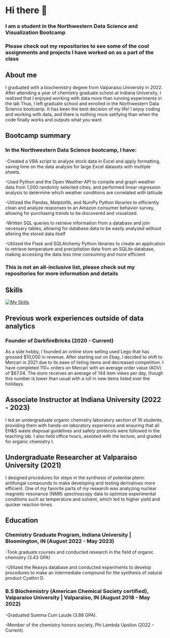 # Hi there 👋
### I am a student in the Northwestern Data Science and Visualization Bootcamp
### Please check out my repositories to see some of the cool assignments and projects I have worked on as a part of the class

## About me
I graduated with a biochemistry degree from Valparaiso University in 2022. 
After attending a year of chemistry graduate school at Indiana University, I realized that I enjoyed working with data more than running experiments in the lab
Thus, I left graduate school and enrolled in the Northwestern Data Science bootcamp. 
It has been the best decision of my life! 
I enjoy coding and working with data, and there is nothing more satifying than when the code finally works and outputs what you want.

## Bootcamp summary
### In the Northwestern Data Science bootcamp, I have:
  -Created a VBA script to analyze stock data in Excel and apply formatting, saving time on the data analysis for large Excel datasets with multiple sheets.
  
  -Used Python and the Open Weather API to compile and graph weather data from 1,000 randomly selected cities, and performed linear regression analysis to determine which weather conditions are correlated with latitude
 
  -Utilized the Pandas, Matplotlib, and NumPy Python libraries to efficiently clean and analyze responses to an Amazon consumer behavior survey, allowing for purchasing trends to be discovered and visualized.

  -Written SQL queries to retrieve information from a database and join necessary tables, allowing for database data to be easily analyzed without altering the stored data itself

  -Utilized the Flask and SQLAlchemy Python libraries to create an application to retrieve temperature and precipitation data from an SQLite database, making accessing the data less time consuming and more efficient
  
### This is not an all-inclusive list, please check out my repositories for more information and details
## Skills
[![My Skills](https://skillicons.dev/icons?i=python,postgres,github,selenium,visualstudio,mongodb,figma&theme=light)](https://skillicons.dev)
## Previous work experiences outside of data analytics
### Founder of DarkfireBricks (2020 - Current)
As a side hobby, I founded an online store selling used Lego that has grossed $10,000 in revenue.
After starting out on Ebay, I decided to shift to Mercari in 2021 due to its ease of listing items and decreased competition.
I have completed 110+ orders on Mercari with an average order value (AOV) of $67.04.
The store receives an average of 144 item views per day, though this number is lower than usual with a lull in new items listed over the holidays.

## Associate Instructor at Indiana University (2022 - 2023)
I led an undergraduate organic chemistry laboratory section of 16 students, providing them with hands-on laboratory experience and ensuring that all EH&S waste disposal guidelines and safety protocols were followed in the teaching lab. I also held office hours, assisted with the lecture, and graded for organic chemistry I.

## Undergraduate Researcher at Valparaiso University (2021)
I designed procedures for steps in the synthesis of potential pterin antifungal compounds to make developing and testing derivatives more efficient.
One of my favorite parts of my research was analyzing nuclear magnetic resonance (NMR) spectroscopy data to optimize experimental conditions such as temperature and solvent, which led to higher yield and quicker reaction times.

## Education
### Chemistry Graduate Program, Indiana University | Bloomington, IN (August 2022 - May 2023)
  -Took graduate courses and conducted research in the field of organic chemistry (3.43 GPA)
  
  -Utilized the Reaxys database and conducted experiments to develop procedures to make an intermediate compound for the synthesis of natural product Cyathin D.

### B.S Biochemistry (American Chemical Society certified), Valparaiso University | Valparaiso, IN (August 2018 - May 2022)
  -Graduated Summa Cum Laude (3.88 GPA).
  
  -Member of the chemistry honors society, Phi Lambda Upsilon (2022 – Current).



